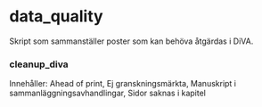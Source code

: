 # data_quality
Skript som sammanställer poster som kan behöva åtgärdas i DiVA.

### cleanup_diva 
Innehåller: Ahead of print, Ej granskningsmärkta, Manuskript i sammanläggningsavhandlingar, Sidor saknas i kapitel
